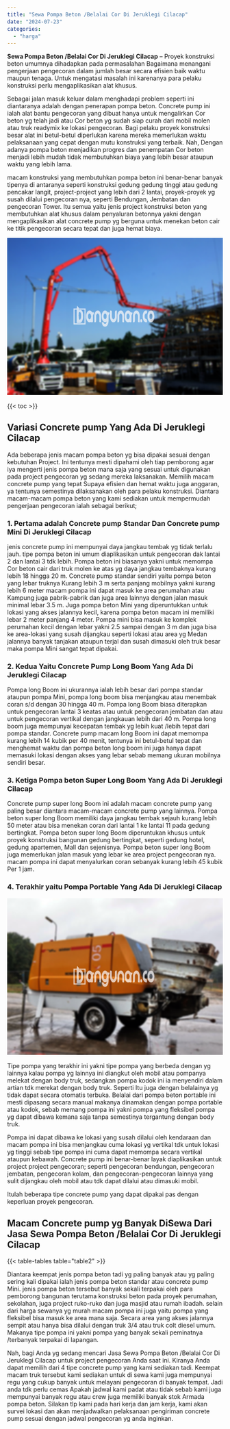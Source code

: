 ```yaml
---
title: "Sewa Pompa Beton /Belalai Cor Di Jeruklegi Cilacap"
date: "2024-07-23"
categories: 
  - "harga"
---
```


**Sewa Pompa Beton /Belalai Cor Di Jeruklegi Cilacap** – Proyek konstruksi beton umumnya dihadapkan pada permasalahan Bagaimana menangani pengerjaan pengecoran dalam jumlah besar secara efisien baik waktu maupun tenaga. Untuk mengatasi masalah ini karenanya para pelaku konstruksi perlu mengaplikasikan alat khusus.

Sebagai jalan masuk keluar dalam menghadapi problem seperti ini diantaranya adalah dengan penerapan pompa beton. Concrete pump ini ialah alat bantu pengecoran yang dibuat hanya untuk mengalirkan Cor beton yg telah jadi atau Cor beton yg sudah siap curah dari mobil molen atau truk readymix ke lokasi pengecoran. Bagi pelaku proyek konstruksi besar alat ini betul-betul diperlukan karena mereka memerlukan waktu pelaksanaan yang cepat dengan mutu konstruksi yang terbaik. Nah, Dengan adanya pompa beton menjadikan progres dan penempatan Cor beton menjadi lebih mudah tidak membutuhkan biaya yang lebih besar ataupun waktu yang lebih lama.

macam konstruksi yang membutuhkan pompa beton ini benar-benar banyak tipenya di antaranya seperti konstruksi gedung gedung tinggi atau gedung pencakar langit, project-project yang lebih dari 2 lantai, proyek-proyek yg susah dilalui pengecoran nya, seperti Bendungan, Jembatan dan pengecoran Tower. Itu semua yaitu jenis project konstruksi beton yang membutuhkan alat khusus dalam penyaluran betonnya yakni dengan mengaplikasikan alat concrete pump yg berguna untuk menekan beton cair ke titik pengecoran secara tepat dan juga hemat biaya.

![Sewa Pompa Beton /Belalai Cor Di Jeruklegi Cilacap](/images/sewa-concrete-pump-21.png)

{{< toc >}}

## Variasi Concrete pump Yang Ada Di Jeruklegi Cilacap

Ada beberapa jenis macam pompa beton yg bisa dipakai sesuai dengan kebutuhan Project. Ini tentunya mesti dipahami oleh tiap pemborong agar iya mengerti jenis pompa beton mana saja yang sesuai untuk digunakan pada project pengecoran yg sedang mereka laksanakan. Memilih macam concrete pump yang tepat Supaya efisien dan hemat waktu juga anggaran, ya tentunya semestinya dilaksanakan oleh para pelaku konstruksi. Diantara macam-macam pompa beton yang kami sediakan untuk mempermudah pengerjaan pengecoran ialah sebagai berikut;

### 1\. Pertama adalah Concrete pump Standar Dan Concrete pump Mini Di Jeruklegi Cilacap

jenis concrete pump ini mempunyai daya jangkau tembak yg tidak terlalu jauh. tipe pompa beton ini umum diaplikasikan untuk pengecoran dak lantai 2 dan lantai 3 tdk lebih. Pompa beton ini biasanya yakni untuk memompa Cor beton cair dari truk molen ke atas yg daya jangkau tembaknya kurang lebih 18 hingga 20 m. Concrete pump standar sendiri yaitu pompa beton yang lebar truknya Kurang lebih 3 m serta panjang mobilnya yakni kurang lebih 6 meter macam pompa ini dapat masuk ke area perumahan atau Kampung juga pabrik-pabrik dan juga area lainnya dengan jalan masuk minimal lebar 3.5 m. Juga pompa beton Mini yang diperuntukkan untuk lokasi yang akses jalannya kecil, karena pompa beton macam ini memiliki lebar 2 meter panjang 4 meter. Pompa mini bisa masuk ke komplek perumahan kecil dengan lebar yakni 2.5 sampai dengan 3 m dan juga bisa ke area-lokasi yang susah dijangkau seperti lokasi atau area yg Medan jalannya banyak tanjakan ataupun terjal dan susah dimasuki oleh truk besar maka pompa Mini sangat tepat dipakai.

### 2\. Kedua Yaitu Concrete Pump Long Boom Yang Ada Di Jeruklegi Cilacap

Pompa long Boom ini ukurannya ialah lebih besar dari pompa standar ataupun pompa Mini, pompa long boom bisa menjangkau atau menembak coran s/d dengan 30 hingga 40 m. Pompa long Boom biasa diterapkan untuk pengecoran lantai 3 keatas atau untuk pengecoran jembatan dan atau untuk pengecoran vertikal dengan jangkauan lebih dari 40 m. Pompa long boom juga mempunyai kecepatan tembak yg lebih kuat /lebih tepat dari pompa standar. Concrete pump macam long Boom ini dapat memompa kurang lebih 14 kubik per 40 menit, tentunya ini betul-betul tepat dan menghemat waktu dan pompa beton long boom ini juga hanya dapat memasuki lokasi dengan akses yang lebar sebab memang ukuran mobilnya sendiri besar.

### 3\. Ketiga Pompa beton Super Long Boom Yang Ada Di Jeruklegi Cilacap

Concrete pump super long Boom ini adalah macam concrete pump yang paling besar diantara macam-macam concrete pump yang lainnya. Pompa beton super long Boom memiliki daya jangkau tembak sejauh kurang lebih 50 meter atau bisa menekan coran dari lantai 1 ke lantai 11 pada gedung bertingkat. Pompa beton super long Boom diperuntukan khusus untuk proyek konstruksi bangunan gedung bertingkat, seperti gedung hotel, gedung apartemen, Mall dan sejenisnya. Pompa beton super long Boom juga memerlukan jalan masuk yang lebar ke area project pengecoran nya. macam pompa ini dapat menyalurkan coran sebanyak kurang lebih 45 kubik Per 1 jam.

### 4\. Terakhir yaitu Pompa Portable Yang Ada Di Jeruklegi Cilacap

![Sewa Pompa Beton /Belalai Cor Di Jeruklegi Cilacap](/images/sewa-concrete-pump-22.png)

Tipe pompa yang terakhir ini yakni tipe pompa yang berbeda dengan yg lainnya kalau pompa yg lainnya ini diangkut oleh mobil atau pompanya melekat dengan body truk, sedangkan pompa kodok ini ia menyendiri dalam artian tdk merekat dengan body truk. Seperti Itu juga dengan belalainya yg tidak dapat secara otomatis terbuka. Belalai dari pompa beton portable ini mesti dipasang secara manual makanya dinamakan dengan pompa portable atau kodok, sebab memang pompa ini yakni pompa yang fleksibel pompa yg dapat dibawa kemana saja tanpa semestinya tergantung dengan body truk.

Pompa ini dapat dibawa ke lokasi yang susah dilalui oleh kendaraan dan macam pompa ini bisa menjangkau cuma lokasi yg vertikal tdk untuk lokasi yg tinggi sebab tipe pompa ini cuma dapat memompa secara vertikal ataupun kebawah. Concrete pump ini benar-benar layak diaplikasikan untuk project project pengecoran; seperti pengecoran bendungan, pengecoran jembatan, pengecoran kolam, dan pengecoran-pengecoran lainnya yang sulit dijangkau oleh mobil atau tdk dapat dilalui atau dimasuki mobil.

Itulah beberapa tipe concrete pump yang dapat dipakai pas dengan keperluan proyek pengecoran.

## Macam Concrete pump yg Banyak DiSewa Dari Jasa Sewa Pompa Beton /Belalai Cor Di Jeruklegi Cilacap

{{< table-tables table="table2" >}}

Diantara keempat jenis pompa beton tadi yg paling banyak atau yg paling sering kali dipakai ialah jenis pompa beton standar atau concrete pump Mini. jenis pompa beton tersebut banyak sekali terpakai oleh para pemborong bangunan terutama konstruksi beton pada proyek perumahan, sekolahan, juga project ruko-ruko dan juga masjid atau rumah ibadah. selain dari harga sewanya yg murah macam pompa ini juga yaitu pompa yang fleksibel bisa masuk ke area mana saja. Secara area yang akses jalannya sempit atau hanya bisa dilalui dengan truk 3/4 atau truk colt diesel umum. Makanya tipe pompa ini yakni pompa yang banyak sekali peminatnya /terbanyak terpakai di lapangan.

Nah, bagi Anda yg sedang mencari Jasa Sewa Pompa Beton /Belalai Cor Di Jeruklegi Cilacap untuk project pengecoran Anda saat ini. Kiranya Anda dapat memilih dari 4 tipe concrete pump yang kami sediakan tadi. Keempat macam truk tersebut kami sediakan untuk di sewa kami juga mempunyai regu yang cukup banyak untuk melayani pengecoran di banyak tempat. Jadi anda tdk perlu cemas Apakah jadwal kami padat atau tidak sebab kami juga mempunyai banyak regu atau crew juga memiliki banyak stok Armada pompa beton. Silakan tlp kami pada hari kerja dan jam kerja, kami akan survei lokasi dan akan menjadwalkan pelaksanaan pengiriman concrete pump sesuai dengan jadwal pengecoran yg anda inginkan.
